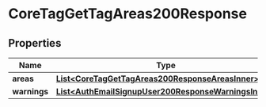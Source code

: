 

# CoreTagGetTagAreas200Response


## Properties

| Name | Type | Description | Notes |
|------------ | ------------- | ------------- | -------------|
|**areas** | [**List&lt;CoreTagGetTagAreas200ResponseAreasInner&gt;**](CoreTagGetTagAreas200ResponseAreasInner.md) |  |  |
|**warnings** | [**List&lt;AuthEmailSignupUser200ResponseWarningsInner&gt;**](AuthEmailSignupUser200ResponseWarningsInner.md) |  |  [optional] |



